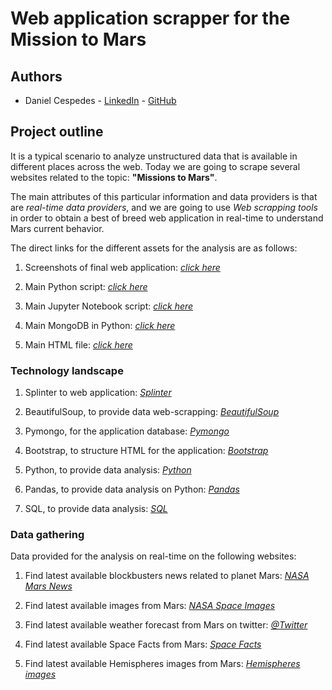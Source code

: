 # Web application scrapper for the Mission to Mars 

## Authors 
* Daniel Cespedes - [LinkedIn](https://www.linkedin.com/in/selinzorob/) - [GitHub](https://github.com/danielczz)

## Project outline

It is a typical scenario to analyze unstructured data that is available in different places across the web. Today we are going to scrape several websites related to the topic: **"Missions to Mars"**.

The main attributes of this particular information and data providers is that are _real-time data providers_, and we are going to use _Web scrapping tools_ in order to obtain a best of breed web application in real-time to understand Mars current behavior.

The direct links for the different assets for the analysis are as follows:

1. Screenshots of final web application: 
[_click here_](https://github.com/danielczz/web_application_scrapper/blob/master/images/screencapture.png)

1. Main Python script: 
[_click here_](https://github.com/danielczz/web_application_scrapper/blob/master/scrape_mission_to_mars.py)

1. Main Jupyter Notebook script: 
[_click here_](https://github.com/danielczz/web_application_scrapper/blob/master/jupyter/mission_to_mars.ipynb)


1. Main MongoDB in Python: 
[_click here_](https://github.com/danielczz/web_application_scrapper/blob/master/app.py)

1. Main HTML file: 
[_click here_](https://github.com/danielczz/web_application_scrapper/blob/master/templates/index.html)

### **Technology landscape**

1. Splinter to web application: 
[_Splinter_](https://splinter.readthedocs.io/en/latest/)

1. BeautifulSoup, to provide data web-scrapping: 
[_BeautifulSoup_](https://www.crummy.com/software/BeautifulSoup/bs4/doc/)

1. Pymongo, for the application database: 
[_Pymongo_](https://api.mongodb.com/python/current/
)

1. Bootstrap, to structure HTML for the application: 
[_Bootstrap_](https://getbootstrap.com/)

1. Python, to provide data analysis: 
[_Python_](https://www.python.org/)

1. Pandas, to provide data analysis on Python: 
[_Pandas_](https://pandas.pydata.org/)

1. SQL, to provide data analysis: 
[_SQL_](https://es.wikipedia.org/wiki/SQL)
### **Data gathering**

Data provided for the analysis on real-time on the following websites: 

1. Find latest available blockbusters news related to planet Mars: 
[_NASA Mars News_](https://mars.nasa.gov/news/?page=0&per_page=40&order=publish_date+desc%2Ccreated_at+desc&search=&category=19%2C165%2C184%2C204&blank_scope=Latest)

1. Find latest available images from Mars: 
[_NASA Space Images_](https://www.jpl.nasa.gov/spaceimages/?search=&category=Mars)

1. Find latest available weather forecast from Mars on twitter: [_@Twitter_](https://twitter.com/marswxreport?lang=en) 


1. Find latest available Space Facts from Mars:
[_Space Facts_](https://space-facts.com/mars/)

1. Find latest available Hemispheres images from Mars: 
[_Hemispheres images_](https://astrogeology.usgs.gov/search/results?q=hemisphere+enhanced&k1=target&v1=Mars)
